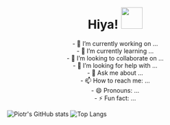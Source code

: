

<div align='center' ><h1> Hiya! <img style='width: 50px' src='https://c.tenor.com/SNL9_xhZl9oAAAAi/waving-hand-joypixels.gif'>
</h1></div>


<div align='center'>- 🔭 I’m currently working on ... <br/>
- 🌱 I’m currently learning ... <br/>
- 👯 I’m looking to collaborate on ...<br/>
- 🤔 I’m looking for help with ...<br/>
- 💬 Ask me about ...<br/>
- 📫 How to reach me: ...<br/>
- 😄 Pronouns: ...<br/>
- ⚡ Fun fact: ...<br/> </div>

![Piotr's GitHub stats](https://github-readme-stats.vercel.app/api?username=janek2204&show_icons=true&theme=noctis_minimus)
![Top Langs](https://github-readme-stats.vercel.app/api/top-langs/?username=janek2204&show_icons=true&theme=noctis_minimus)


